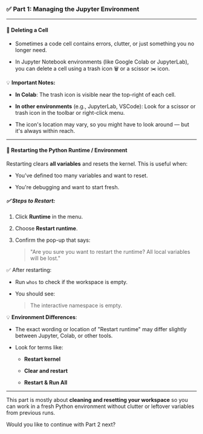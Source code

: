 ### ✅ **Part 1: Managing the Jupyter Environment**

---

#### 🧹 **Deleting a Cell**

- Sometimes a code cell contains errors, clutter, or just something you no longer need.
    
- In Jupyter Notebook environments (like Google Colab or JupyterLab), you can delete a cell using a trash icon 🗑️ or a scissor ✂️ icon.
    

💡 **Important Notes:**

- **In Colab**: The trash icon is visible near the top-right of each cell.
    
- **In other environments** (e.g., JupyterLab, VSCode): Look for a scissor or trash icon in the toolbar or right-click menu.
    
- The icon's location may vary, so you might have to look around — but it's always within reach.
    

---

#### 🔄 **Restarting the Python Runtime / Environment**

Restarting clears **all variables** and resets the kernel. This is useful when:

- You’ve defined too many variables and want to reset.
    
- You're debugging and want to start fresh.
    

##### ✅ **Steps to Restart:**

1. Click **Runtime** in the menu.
    
2. Choose **Restart runtime**.
    
3. Confirm the pop-up that says:
    
    > "Are you sure you want to restart the runtime? All local variables will be lost."
    

✅ After restarting:

- Run `whos` to check if the workspace is empty.
    
- You should see:
    
    > The interactive namespace is empty.
    

💡 **Environment Differences**:

- The exact wording or location of "Restart runtime" may differ slightly between Jupyter, Colab, or other tools.
    
- Look for terms like:
    
    - **Restart kernel**
        
    - **Clear and restart**
        
    - **Restart & Run All**
        

---

This part is mostly about **cleaning and resetting your workspace** so you can work in a fresh Python environment without clutter or leftover variables from previous runs.

Would you like to continue with Part 2 next?